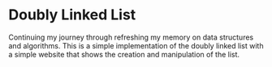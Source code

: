 # Doubly Linked List

Continuing my journey through refreshing my memory on data structures and algorithms. This is a simple implementation of the doubly linked list with a simple website that shows the creation and manipulation of the list.